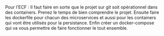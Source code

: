 Pour l'ECF : Il faut faire en sorte que le projet sur git soit opérationnel dans des containers. Prenez le temps de bien comprendre le projet. Ensuite faire les dockerfile pour chacun des microservices et aussi pour les containers qui vont être utilisés pour la persistance. Enfin créer un docker-compose qui va vous permettre de faire fonctionner le tout ensemble. 